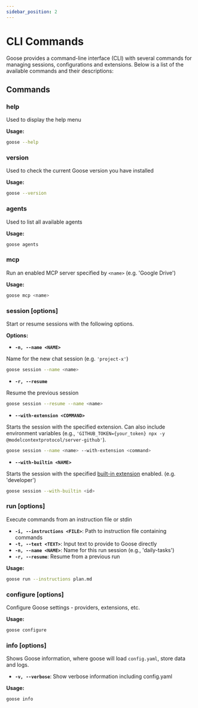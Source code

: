 ```yaml
---
sidebar_position: 2
---
```

# CLI Commands

Goose provides a command-line interface (CLI) with several commands for managing sessions, configurations and extensions. Below is a list of the available commands and their  descriptions:

## Commands

### help

Used to display the help menu

**Usage:**
```bash
goose --help
```

### version

Used to check the current Goose version you have installed

**Usage:**
```bash
goose --version
```

### agents

Used to list all available agents

**Usage:**
```bash
goose agents
```

### mcp

Run an enabled MCP server specified by `<name>` (e.g. 'Google Drive')

**Usage:**
```bash
goose mcp <name>
```

### session [options]

Start or resume sessions with the following options.

**Options:**
- **`-n, --name <NAME>`**

Name for the new chat session (e.g. `'project-x'`)

```bash
goose session --name <name>
```

- **`-r, --resume`**

Resume the previous session

```bash
goose session --resume --name <name>
```

- **`--with-extension <COMMAND>`**

Starts the session with the specified extension. Can also include environment variables (e.g., `'GITHUB_TOKEN={your_token} npx -y @modelcontextprotocol/server-github'`).

```bash
goose session --name <name> --with-extension <command>
```

- **`--with-builtin <NAME>`**

Starts the session with the specified [built-in extension](/docs/getting-started/using-extensions#built-in-extensions) enabled. (e.g. 'developer')

```bash
goose session --with-builtin <id>
```

### run [options]

Execute commands from an instruction file or stdin

- **`-i, --instructions <FILE>`**: Path to instruction file containing commands
- **`-t, --text <TEXT>`**: Input text to provide to Goose directly
- **`-n, --name <NAME>`**: Name for this run session (e.g., 'daily-tasks')
- **`-r, --resume`**: Resume from a previous run

**Usage:**
```bash
goose run --instructions plan.md
```

### configure [options]

Configure Goose settings - providers, extensions, etc.

**Usage:**
```bash
goose configure
```

### info [options]
Shows Goose information, where goose will load `config.yaml`, store data and logs.

- **`-v, --verbose`**: Show verbose information including config.yaml

**Usage:**
```bash
goose info
```
